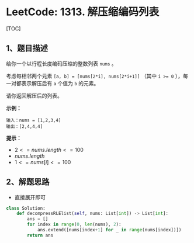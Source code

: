 # LeetCode: 1313. 解压缩编码列表

[TOC]

## 1、题目描述

给你一个以行程长度编码压缩的整数列表 `nums` 。

考虑每相邻两个元素 `[a, b] = [nums[2*i], nums[2*i+1]]` （其中 `i >= 0` ），每一对都表示解压后有 `a` 个值为 `b` 的元素。

请你返回解压后的列表。

 

**示例：**

```
输入：nums = [1,2,3,4]
输出：[2,4,4,4]
```

**提示：**

-   $2 <= nums.length <= 100$
-   $nums.length % 2 == 0$
-   $1 <= nums[i] <= 100$



## 2、解题思路

-   直接展开即可



```python
class Solution:
    def decompressRLElist(self, nums: List[int]) -> List[int]:
        ans = []
        for index in range(0, len(nums), 2):
            ans.extend([nums[index+1] for _ in range(nums[index])])
        return ans

```

